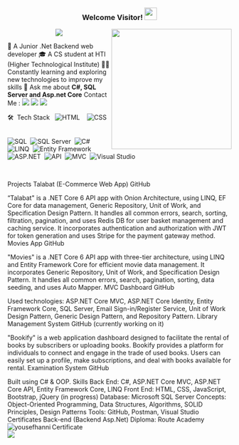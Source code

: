 <h3 align="center">
  Welcome Visitor!
  <img src="https://media.giphy.com/media/hvRJCLFzcasrR4ia7z/giphy.gif" width="28">
</h3>
<img width="270" align="right" src="https://c.tenor.com/_DOBjnGspYAAAAAM/code-coding.gif">
<!-- Typing SVG by DenverCoder1 - https://github.com/DenverCoder1/readme-typing-svg -->
<p align="center">
  <a href="https://github.com/DenverCoder1/readme-typing-svg"><img src="https://readme-typing-svg.herokuapp.com/?lines=Backend%20.Net%20developer;Always%20learning%20new%20things&font=Fira%20Code&center=true&width=440&height=45&color=f75c7e&vCenter=true&size=22"></a>
</p>
🏢 A Junior .Net Backend web developer
🎓 A CS student at HTI (Higher Technological Institute)
👨‍💻 Constantly learning and exploring new technologies to improve my skills
💬 Ask me about <strong>C#, SQL Server and Asp.net Core</strong>
Contact Me :
<a href="https://www.linkedin.com/in/yousef-hani-431564262" target="_blank"><img src="https://img.shields.io/badge/-Yousef%20Hani-0077B5?style=for-the-badge&logo=Linkedin&logoColor=white"/></a>
<a href="https://wa.me/+201222535069" target="_blank"><img src="https://img.shields.io/badge/-Yousef%20Hani-25D366?style=for-the-badge&logo=WhatsApp&logoColor=white"/></a>
<a href="mailto:ytaha6368@gmail.com" target="_blank"><img src="https://img.shields.io/badge/-Yousef%20Hani-EA2328?style=for-the-badge&logo=Gmail&logoColor=red"/></a>

🛠  Tech Stack
 
<img src="https://img.shields.io/badge/-HTML5-05122A?style=flat&logo=html5" alt="HTML"> 
 
<img src="https://img.shields.io/badge/-CSS3-05122A?style=flat&logo=css3" alt="CSS"> 
 
 

<img src="https://img.shields.io/badge/-SQL-05122A?style=flat&logo=microsoft%20sql%20server&logoColor=CC2927" alt="SQL"> 
<img src="https://img.shields.io/badge/-SQL%20Server-05122A?style=flat&logo=microsoft%20sql%20server&logoColor=CC2927" alt="SQL Server"> 
<img src="https://img.shields.io/badge/-C%23-05122A?style=flat&logo=c-sharp&logoColor=5C2D91" alt="C#"> 
<img src="https://img.shields.io/badge/-LINQ-05122A?style=flat&logo=.NET&logoColor=512BD4" alt="LINQ"> 
<img src="https://img.shields.io/badge/-Entity%20Framework%20Core-05122A?style=flat&logo=.NET&logoColor=512BD4" alt="Entity Framework"> 
<img src="https://img.shields.io/badge/-ASP.NETCore-05122A?style=flat&logo=dotnet&logoColor=512BD4" alt="ASP.NET"> 
<img src="https://img.shields.io/badge/-API-05122A?style=flat&logo=dotnet&logoColor=512BD4" alt="API"> 
<img src="https://img.shields.io/badge/-MVC-05122A?style=flat&logo=dotnet&logoColor=512BD4" alt="MVC"> 
<img src="https://img.shields.io/badge/-Visual%20Studio-05122A?style=flat&logo=visual%20studio&logoColor=5C2D91" alt="Visual Studio"> 
 

 
 

Projects
Talabat (E-Commerce Web App) GitHub

“Talabat" is a .NET Core 6 API app with Onion Architecture, using LINQ, EF Core for data management, Generic Repository, Unit of Work, and Specification Design Pattern. It handles all common errors, search, sorting, filtration, pagination, and uses Redis DB for user basket management and caching service. It incorporates authentication and authorization with JWT for token generation and uses Stripe for the payment gateway method.
Movies App GitHub

"Movies" is a .NET Core 6 API app with three-tier architecture, using LINQ and Entity Framework Core for efficient movie data management. It incorporates Generic Repository, Unit of Work, and Specification Design Pattern. It handles all common errors, search, pagination, sorting, data seeding, and uses Auto Mapper.
MVC Dashboard GitHub

Used technologies: ASP.NET Core MVC, ASP.NET Core Identity, Entity Framework Core, SQL Server, Email Sign-in/Register Service, Unit of Work Design Pattern, Generic Design Pattern, and Repository Pattern.
Library Management System GitHub (currently working on it)

"Bookify" is a web application dashboard designed to facilitate the rental of books by subscribers or uploading books. Bookify provides a platform for individuals to connect and engage in the trade of used books. Users can easily set up a profile, make subscriptions, and deal with books available for rental.
Examination System GitHub

Built using C# & OOP.
Skills
Back End: C#, ASP.NET Core MVC, ASP.NET Core API, Entity Framework Core, LINQ
Front End: HTML, CSS, JavaScript, Bootstrap, jQuery (in progress)
Database: Microsoft SQL Server
Concepts: Object-Oriented Programming, Data Structures, Algorithms, SOLID Principles, Design Patterns
Tools: GitHub, Postman, Visual Studio
Certificates
Back-end (Backend Asp.Net) Diploma: Route Academy
Certificate
<img align="left" src="https://github-readme-stats.vercel.app/api/top-langs?username=yousefhanni&show_icons=true&locale=en&layout=compact&theme=chartreuse-dark" alt="yousefhanni" />
<br>
<a href="https://komarev.com/ghpvc/?username=yousefhanni&style=for-the-badge">
    <img src="https://komarev.com/ghpvc/?username=yousefhanni&style=for-the-badge">
</a>
